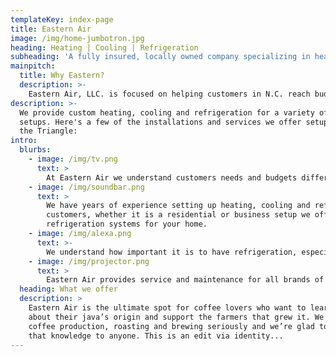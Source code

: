 ```yaml
---
templateKey: index-page
title: Eastern Air
image: /img/home-jumbotron.jpg
heading: Heating | Cooling | Refrigeration
subheading: 'A fully insured, locally owned company specializing in heating, cooling and refrigiration installations.'
mainpitch:
  title: Why Eastern?
  description: >-
    Eastern Air, LLC. is focused on helping customers in N.C. reach budget friendly solutions to their HVAC needs. Based out of Apex, NC with 25+ years in the HVAC/R industry and 3rd generation in the field we have the experience needed to accomplish these goals.
description: >-
  We provide custom heating, cooling and refrigeration for a variety of home
  setups. Here's a few of the installations and services we offer setup for our customers in
  the Triangle:
intro:
  blurbs:
    - image: /img/tv.png
      text: >
        At Eastern Air we understand customers needs and budgets differ and will work with you to find the best solution to the opportunity at hand.
    - image: /img/soundbar.png
      text: >
        We have years of experience setting up heating, cooling and refrigeration systems and for our
        customers, whether it is a residential or business setup we offer the best heating, cooling or
        refrigeration systems for your home.
    - image: /img/alexa.png
      text: >-
        We understand how important it is to have refrigeration, especially during the summer. With today’s indoor air quality concerns we also offer several products for home or business to reduce contaminants in the air circulating inside.
    - image: /img/projector.png
      text: >
        Eastern Air provides service and maintenance for all brands of equipment in both residential and commercial applications. We provide installation on primarily American Standard.
  heading: What we offer
  description: >
    Eastern Air is the ultimate spot for coffee lovers who want to learn
    about their java’s origin and support the farmers that grew it. We take
    coffee production, roasting and brewing seriously and we’re glad to pass
    that knowledge to anyone. This is an edit via identity...
---
```

